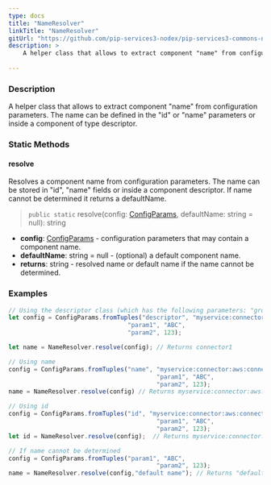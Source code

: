 ```yaml
---
type: docs
title: "NameResolver"
linkTitle: "NameResolver"
gitUrl: "https://github.com/pip-services3-nodex/pip-services3-commons-nodex"
description: > 
    A helper class that allows to extract component "name" from configuration parameters.
    
---
```

### Description
A helper class that allows to extract component "name" from configuration parameters.
The name can be defined in the "id" or "name" parameters or inside a component of type descriptor.

### Static Methods

#### resolve
Resolves a component name from configuration parameters.
The name can be stored in "id", "name" fields or inside a component descriptor.
If name cannot be determined it returns a defaultName.

> `public static` resolve(config: [ConfigParams](../config_params), defaultName: string = null): string

- **config**: [ConfigParams](../config_params) - configuration parameters that may contain a component name.
- **defaultName**: string = null - (optional) a default component name.
- **returns**: string - resolved name or default name if the name cannot be determined.

### Examples

```typescript
// Using the descriptor class (which has the following parameters: "group", "type", "kind", "name", "version") will extract the value of the "name" parameter.
let config = ConfigParams.fromTuples("descriptor", "myservice:connector:aws:connector1:1.0",
                                 "param1", "ABC",
                                 "param2", 123);

let name = NameResolver.resolve(config); // Returns connector1

// Using name
config = ConfigParams.fromTuples("name", "myservice:connector:aws:connector1:1.0",
                                         "param1", "ABC",
                                         "param2", 123); 
name = NameResolver.resolve(config) // Returns myservice:connector:aws:connector1:1.0

// Using id
config = ConfigParams.fromTuples("id", "myservice:connector:aws:connector1:1.0",
                                         "param1", "ABC",
                                         "param2", 123);
let id = NameResolver.resolve(config);  // Returns myservice:connector:aws:connector1:1.0

// If name cannot be determined
config = ConfigParams.fromTuples("param1", "ABC",
                                         "param2", 123);
name = NameResolver.resolve(config,"default name"); // Returns "default name"
```
